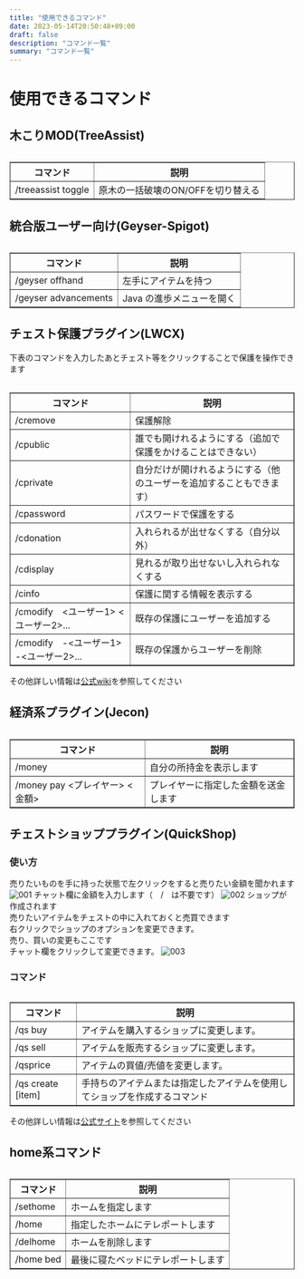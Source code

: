 ```yaml
---
title: "使用できるコマンド"
date: 2023-05-14T20:50:48+09:00
draft: false
description: "コマンド一覧"
summary: "コマンド一覧"
---
```


# 使用できるコマンド

## 木こりMOD(TreeAssist)

<table>
    <table border="1">
    <tr>
        <th>コマンド</th>
        <th>説明</th>
    </tr>
    <tr>
        <td>/treeassist toggle</td>
        <td>原木の一括破壊のON/OFFを切り替える</td>
    </tr>
</table>

## 統合版ユーザー向け(Geyser-Spigot)

<table>
    <table border="1">
    <tr>
        <th>コマンド</th>
        <th>説明</th>
    </tr>
    <tr>
        <td>/geyser offhand</td>
        <td>左手にアイテムを持つ</td>
    </tr>
    <tr>
        <td>/geyser advancements</td>
        <td>Java の進歩メニューを開く</td>
    </tr>
</table>

## チェスト保護プラグイン(LWCX)

下表のコマンドを入力したあとチェスト等をクリックすることで保護を操作できます
<table>
    <table border="1">
    <tr>
        <th>コマンド</th>
        <th>説明</th>
    </tr>
    <tr>
        <td>/cremove</td>
        <td>保護解除</td>
    </tr>
    <tr>
        <td>/cpublic</td>
        <td>誰でも開けれるようにする（追加で保護をかけることはできない）</td>
    </tr>
    <tr>
        <td>/cprivate</td>
        <td>自分だけが開けれるようにする（他のユーザーを追加することもできます）</td>
    </tr>
    <tr>
        <td>/cpassword</td>
        <td>パスワードで保護をする</td>
    </tr>
    <tr>
        <td>/cdonation</td>
        <td>入れられるが出せなくする（自分以外）</td>
    </tr>
    <tr>
        <td>/cdisplay</td>
        <td>見れるが取り出せないし入れられなくする</td>
    </tr>
    <tr>
        <td>/cinfo</td>
        <td>保護に関する情報を表示する</td>
    </tr>
    <tr>
        <td>/cmodify　<ユーザー1> <ユーザー2>...</td>
        <td>既存の保護にユーザーを追加する</td>
    </tr>
    <tr>
        <td>/cmodify　-<ユーザー1> -<ユーザー2>...</td>
        <td>既存の保護からユーザーを削除</td>
    </tr>
</table>

その他詳しい情報は[公式wiki](https://github.com/pop4959/LWCX/wiki)を参照してください

## 経済系プラグイン(Jecon)
<table>
    <table border="1">
    <tr>
        <th>コマンド</th>
        <th>説明</th>
    </tr>
    <tr>
        <td>/money</td>
        <td>自分の所持金を表示します</td>
    </tr>
    <tr>
        <td>/money pay <プレイヤー> <金額></td>
        <td>プレイヤーに指定した金額を送金します</td>
    </tr>
</table>

## チェストショッププラグイン(QuickShop)
### 使い方

売りたいものを手に持った状態で左クリックをすると売りたい金額を聞かれます
![001](https://github.com/taaaaaaachu/taaaaaaachu.github.io/blob/main/static/images/chestshop01.png?raw=true)
チャット欄に金額を入力します（　/　は不要です）
![002](https://github.com/taaaaaaachu/taaaaaaachu.github.io/blob/main/static/images/chestshop02.png?raw=true)
ショップが作成されます  
売りたいアイテムをチェストの中に入れておくと売買できます  
右クリックでショップのオプションを変更できます。  
売り、買いの変更もここです  
チャット欄をクリックして変更できます。
![003](https://github.com/taaaaaaachu/taaaaaaachu.github.io/blob/main/static/images/chestshop03.png?raw=true)

### コマンド

<table>
    <table border="1">
    <tr>
        <th>コマンド</th>
        <th>説明</th>
    </tr>
    <tr>
        <td>/qs buy</td>
        <td>アイテムを購入するショップに変更します。</td>
    </tr>
    <tr>
        <td>/qs sell</td>
        <td>アイテムを販売するショップに変更します。</td>
    </tr>
    <tr>
        <td>/qsprice <price></td>
        <td>アイテムの買値/売値を変更します。</td>
    </tr>
    <tr>
        <td>/qs create <price> [item]</td>
        <td>手持ちのアイテムまたは指定したアイテムを使用してショップを作成するコマンド</td>
    </tr>
</table>

その他詳しい情報は[公式サイト](https://www.spigotmc.org/resources/quickshop-reremake-1-19-ready-multi-currency.62575/)を参照してください

## home系コマンド  

<table>
    <table border="1">
    <tr>
        <th>コマンド</th>
        <th>説明</th>
    </tr>
    <tr>
        <td>/sethome</td>
        <td>ホームを指定します</td>
    </tr>
    <tr>
        <td>/home</td>
        <td>指定したホームにテレポートします</td>
    </tr>
    <tr>
        <td>/delhome</td>
        <td>ホームを削除します</td>
    </tr>
    <tr>
        <td>/home bed</td>
        <td>最後に寝たベッドにテレポートします</td>
    </tr>
</table>